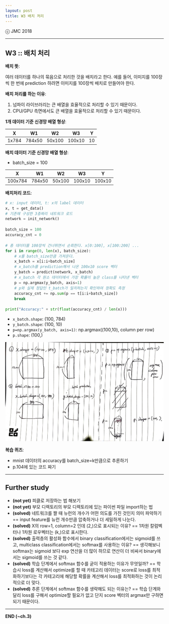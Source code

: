 ```yaml
---
layout: post
title: W3 배치 처리
---
```


ⓒ JMC 2018

---

## W3 :: 배치 처리

**배치 뜻**:

여러 데이터를 하나의 묶음으로 처리한 것을 배치라고 한다.
예를 들어, 이미지를 100장씩 한 번에 prediction 하려면 이미지를 100장씩 배치로 만들어야 한다.

**배치 처리를 하는 이유**:

1. 넘파이 라이브러리는 큰 배열을 효율적으로 처리할 수 있기 때문이다.
2. CPU/GPU 측면에서도 큰 배열을 효율적으로 처리할 수 있기 때문이다.

**1개 데이터 기준 신경망 배열 형상**:

X | W1 | W2 | W3 | Y  
:--:|:---:|:---:|:---:|:--:
1x784 | 784x50 | 50x100 | 100x10 | 10

**배치 데이터 기준 신경망 배열 형상**:

+ batch_size = 100

X | W1 | W2 | W3 | Y  
:--:|:---:|:---:|:---:|:--:
100x784 | 784x50 | 50x100 | 100x10 | 100x10


**배치처리 코드**:

```python
# x: input 데이터, t: x의 label 데이터
x, t = get_data()
# 기존에 구성한 3층짜리 네트워크 로드
network = init_network()

batch_size = 100
accuracy_cnt = 0

# 총 데이터를 100장씩 건너뛰면서 순회한다. x[0:100], x[100:200] ...
for i in range(0, len(x), batch_size):
    # x를 batch_size만큼 가져온다.
    x_batch = x[i:i+batch_size]
    # x_batch를 prediction해서 나온 100x10 score 벡터
    y_batch = predict(network, x_batch)
    # x_batch 각 원소 데이터에서 가장 확률이 높은 class를 나타낸 벡터
    p = np.argmax(y_batch, axis=1)
    # p와 실제 정답인 t_batch가 일치하는지 확인하여 정확도 측정
    accuracy_cnt += np.sum(p == t[i:i+batch_size])
    break

print("Accuracy:" + str(float(accuracy_cnt) / len(x)))
```
+ `x_batch.shape`: (100, 784)
+ `y_batch.shape`: (100, 10)
+ `p=np.argmax(y_batch, axis=1)`: np.argmax((100,10), column per row)
+ `p.shape`: (100,)

![batch-processing.png](/images/batch-processing.jpg)

**복습 퀴즈**:

+ mnist 데이터의 accuracy를 batch_size=k만큼으로 추론하기
+ p.104에 있는 코드 짜기

---

## Further study

+ **(not yet)** 피클로 저장하는 법 해보기
+ **(not yet)** 부모 디렉토리의 부모 디렉토리에 있는 파이썬 파일 import하는 법
+ **(solved)** 네트워크를 짤 때 뉴런의 개수가 어떤 의도를 가진 것인지 의미 파악하기 == input feature를 뉴런 개수만큼 압축하거나 더 세밀하게 나눈다.
+ **(solved)** X의 row=1, column=2 인데 (2,)으로 표시되는 이유? == 1차원 칼럼벡터나 1차원 로우벡터는 (k,)으로 표시한다.
+ **(solved)** 출력층의 활성화 함수에서 binary classification에서는 sigmoid를 쓰고, multiclass classification에서는 softmax를 사용하는 이유? == 생각해보니 softmax는 sigmoid 보다 exp 연산을 더 많이 하므로 연산이 더 비싸서 binary에서는 sigmoid를 쓰는 것 같다.
+ **(solved)** 학습 단계에서 softmax 함수를 굳이 적용하는 이유가 무엇일까? == 학습시 loss를 계산해서 optimize를 할 때 카테고리 데이터는 score로 loss를 최적화하기보다는 각 카테고리에 해당할 확률을 계산해서 loss를 최적화하는 것이 논리적으로 더 맞다.
+ **(solved)** 추론 단계에서 softmax 함수를 생략해도 되는 이유는? == 학습 단계와 달리 loss를 구해서 optimize할 필요가 없고 단지 score 벡터의 argmax만 구하면 되기 때문이다.

---

**END (~ch.3)**
